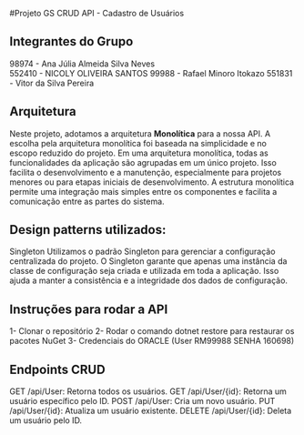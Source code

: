 #Projeto GS CRUD API - Cadastro de Usuários

## Integrantes do Grupo

98974 - Ana Júlia Almeida Silva Neves
</br>
552410 - NICOLY OLIVEIRA SANTOS
99988 - Rafael Minoro Itokazo
551831 - Vitor da Silva Pereira

## Arquitetura
Neste projeto, adotamos a arquitetura **Monolítica** para a nossa API.
A escolha pela arquitetura monolítica foi baseada na simplicidade e no escopo reduzido do projeto. 
Em uma arquitetura monolítica, todas as funcionalidades da aplicação são agrupadas em um único projeto. 
Isso facilita o desenvolvimento e a manutenção, especialmente para projetos menores ou para etapas iniciais de desenvolvimento. 
A estrutura monolítica permite uma integração mais simples entre os componentes e facilita a comunicação entre as partes do sistema.

## Design patterns utilizados:
Singleton
Utilizamos o padrão Singleton para gerenciar a configuração centralizada do projeto. 
O Singleton garante que apenas uma instância da classe de configuração seja criada e utilizada em toda a aplicação. 
Isso ajuda a manter a consistência e a integridade dos dados de configuração.


## Instruções para rodar a API 
1- Clonar o repositório
2- Rodar o comando dotnet restore para restaurar os pacotes NuGet
3- Credenciais do ORACLE (User RM99988 SENHA 160698)


## Endpoints CRUD
GET /api/User: Retorna todos os usuários.
GET /api/User/{id}: Retorna um usuário específico pelo ID.
POST /api/User: Cria um novo usuário.
PUT /api/User/{id}: Atualiza um usuário existente.
DELETE /api/User/{id}: Deleta um usuário pelo ID.
